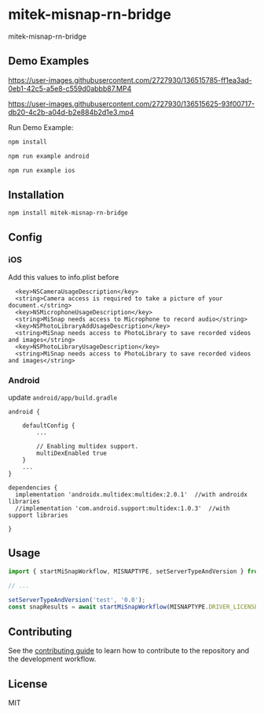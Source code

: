 # mitek-misnap-rn-bridge

mitek-misnap-rn-bridge

## Demo Examples
https://user-images.githubusercontent.com/2727930/136515785-ff1ea3ad-0eb1-42c5-a5e8-c559d0abbb87.MP4

https://user-images.githubusercontent.com/2727930/136515625-93f00717-db20-4c2b-a04d-b2e884b2d1e3.mp4

Run Demo Example:

```sh
npm install

npm run example android  

npm run example ios
```

## Installation



```sh
npm install mitek-misnap-rn-bridge
```


## Config

### iOS
Add this values to info.plist before
```
  <key>NSCameraUsageDescription</key>
  <string>Camera access is required to take a picture of your document.</string>
  <key>NSMicrophoneUsageDescription</key>
  <string>MiSnap needs access to Microphone to record audio</string>
  <key>NSPhotoLibraryAddUsageDescription</key>
  <string>MiSnap needs access to PhotoLibrary to save recorded videos and images</string>
  <key>NSPhotoLibraryUsageDescription</key>
  <string>MiSnap needs access to PhotoLibrary to save recorded videos and images</string>
```

### Android

update `android/app/build.gradle`

```
android {
   
    defaultConfig {
        ...
        
        // Enabling multidex support.
        multiDexEnabled true
    }
    ...
}

dependencies {
  implementation 'androidx.multidex:multidex:2.0.1'  //with androidx libraries
  //implementation 'com.android.support:multidex:1.0.3'  //with support libraries
  
}
```
## Usage



```js
import { startMiSnapWorkflow, MISNAPTYPE, setServerTypeAndVersion } from 'mitek-misnap-rn-bridge';

// ...

setServerTypeAndVersion('test', '0.0');
const snapResults = await startMiSnapWorkflow(MISNAPTYPE.DRIVER_LICENSE);
```

## Contributing

See the [contributing guide](CONTRIBUTING.md) to learn how to contribute to the repository and the development workflow.

## License

MIT
